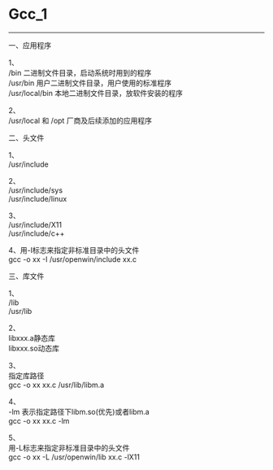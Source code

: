 # Gcc_1
----------------------------------------------------------------------------------------

一、应用程序 

1、  
/bin            二进制文件目录，启动系统时用到的程序  
/usr/bin        用户二进制文件目录，用户使用的标准程序  
/usr/local/bin  本地二进制文件目录，放软件安装的程序  

2、  
/usr/local 和 /opt 厂商及后续添加的应用程序    

二、头文件

1、  
/usr/include

2、  
/usr/include/sys  
/usr/include/linux  

3、  
/usr/include/X11  
/usr/include/c++  

4、用-I标志来指定非标准目录中的头文件  
gcc -o xx -I /usr/openwin/include xx.c

三、库文件  

1、  
/lib  
/usr/lib

2、  
libxxx.a静态库  
libxxx.so动态库  

3、  
指定库路径  
gcc -o xx xx.c /usr/lib/libm.a

4、  
-lm 表示指定路径下libm.so(优先)或者libm.a  
gcc -o xx xx.c -lm  

5、  
用-L标志来指定非标准目录中的头文件  
gcc -o xx -L /usr/openwin/lib xx.c -lX11  
